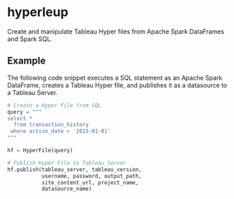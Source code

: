 # hyperleup
Create and manipulate Tableau Hyper files from Apache Spark DataFrames and Spark SQL.

## Example
The following code snippet executes a SQL statement as an Apache Spark DataFrame,
creates a Tableau Hyper file, and publishes it as a datasource to a Tableau Server.
```python
# Create a Hyper File from SQL
query = """
select *
  from transaction_history
 where action_date > '2015-01-01'
"""

hf = HyperFile(query)

# Publish Hyper File to Tableau Server
hf.publish(tableau_server, tableau_version,
           username, password, output_path,
           site_content_url, project_name,
           datasource_name)
```

